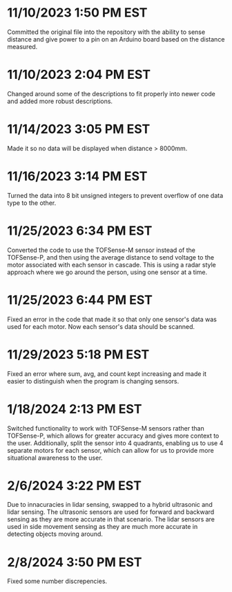 # 11/10/2023 1:50 PM EST
Committed the original file into the repository with the ability to sense distance and give power to a pin on an Arduino board based on the distance measured.
# 11/10/2023 2:04 PM EST
Changed around some of the descriptions to fit properly into newer code and added more robust descriptions.
# 11/14/2023 3:05 PM EST
Made it so no data will be displayed when distance > 8000mm.
# 11/16/2023 3:14 PM EST
Turned the data into 8 bit unsigned integers to prevent overflow of one data type to the other.
# 11/25/2023 6:34 PM EST
Converted the code to use the TOFSense-M sensor instead of the TOFSense-P, and then using the average distance to send voltage to the motor associated with each sensor in cascade. This is using a radar style approach where we go around the person, using one sensor at a time.
# 11/25/2023 6:44 PM EST
Fixed an error in the code that made it so that only one sensor's data was used for each motor. Now each sensor's data should be scanned.
# 11/29/2023 5:18 PM EST
Fixed an error where sum, avg, and count kept increasing and made it easier to distinguish when the program is changing sensors.
# 1/18/2024 2:13 PM EST
Switched functionality to work with TOFSense-M sensors rather than TOFSense-P, which allows for greater accuracy and gives more context to the user. Additionally, split the sensor into 4 quadrants, enabling us to use 4 separate motors for each sensor, which can allow for us to provide more situational awareness to the user.
# 2/6/2024 3:22 PM EST
Due to innacuracies in lidar sensing, swapped to a hybrid ultrasonic and lidar sensing. The ultrasonic sensors are used for forward and backward sensing as they are more accurate in that scenario. The lidar sensors are used in side movement sensing as they are much more accurate in detecting objects moving around.
# 2/8/2024 3:50 PM EST
Fixed some number discrepencies.
